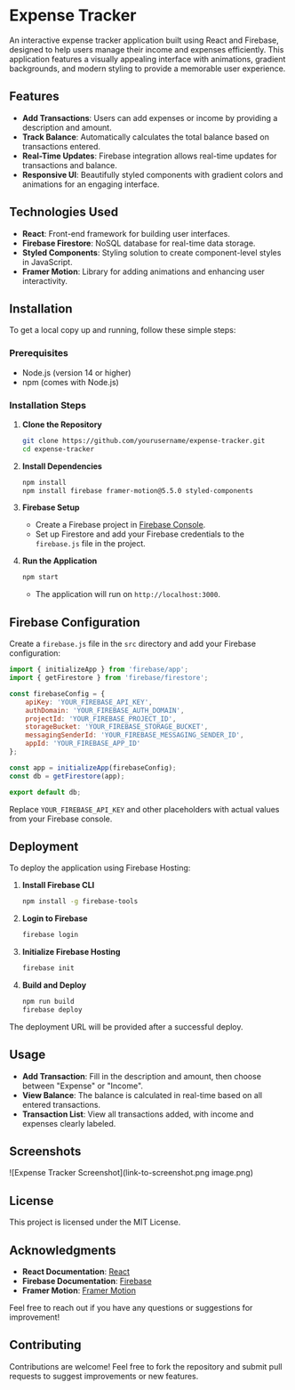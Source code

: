 # Expense Tracker

An interactive expense tracker application built using React and Firebase, designed to help users manage their income and expenses efficiently. This application features a visually appealing interface with animations, gradient backgrounds, and modern styling to provide a memorable user experience.

## Features

- **Add Transactions**: Users can add expenses or income by providing a description and amount.
- **Track Balance**: Automatically calculates the total balance based on transactions entered.
- **Real-Time Updates**: Firebase integration allows real-time updates for transactions and balance.
- **Responsive UI**: Beautifully styled components with gradient colors and animations for an engaging interface.

## Technologies Used

- **React**: Front-end framework for building user interfaces.
- **Firebase Firestore**: NoSQL database for real-time data storage.
- **Styled Components**: Styling solution to create component-level styles in JavaScript.
- **Framer Motion**: Library for adding animations and enhancing user interactivity.

## Installation

To get a local copy up and running, follow these simple steps:

### Prerequisites

- Node.js (version 14 or higher)
- npm (comes with Node.js)

### Installation Steps

1. **Clone the Repository**
   ```bash
   git clone https://github.com/yourusername/expense-tracker.git
   cd expense-tracker
   ```

2. **Install Dependencies**
   ```bash
   npm install
   npm install firebase framer-motion@5.5.0 styled-components
   ```

3. **Firebase Setup**
   - Create a Firebase project in [Firebase Console](https://console.firebase.google.com/).
   - Set up Firestore and add your Firebase credentials to the `firebase.js` file in the project.

4. **Run the Application**
   ```bash
   npm start
   ```
   - The application will run on `http://localhost:3000`.

## Firebase Configuration

Create a `firebase.js` file in the `src` directory and add your Firebase configuration:

```javascript
import { initializeApp } from 'firebase/app';
import { getFirestore } from 'firebase/firestore';

const firebaseConfig = {
    apiKey: 'YOUR_FIREBASE_API_KEY',
    authDomain: 'YOUR_FIREBASE_AUTH_DOMAIN',
    projectId: 'YOUR_FIREBASE_PROJECT_ID',
    storageBucket: 'YOUR_FIREBASE_STORAGE_BUCKET',
    messagingSenderId: 'YOUR_FIREBASE_MESSAGING_SENDER_ID',
    appId: 'YOUR_FIREBASE_APP_ID'
};

const app = initializeApp(firebaseConfig);
const db = getFirestore(app);

export default db;
```
Replace `YOUR_FIREBASE_API_KEY` and other placeholders with actual values from your Firebase console.

## Deployment

To deploy the application using Firebase Hosting:

1. **Install Firebase CLI**
   ```bash
   npm install -g firebase-tools
   ```

2. **Login to Firebase**
   ```bash
   firebase login
   ```

3. **Initialize Firebase Hosting**
   ```bash
   firebase init
   ```

4. **Build and Deploy**
   ```bash
   npm run build
   firebase deploy
   ```

The deployment URL will be provided after a successful deploy.

## Usage

- **Add Transaction**: Fill in the description and amount, then choose between "Expense" or "Income".
- **View Balance**: The balance is calculated in real-time based on all entered transactions.
- **Transaction List**: View all transactions added, with income and expenses clearly labeled.

## Screenshots

![Expense Tracker Screenshot](link-to-screenshot.png image.png)

## License

This project is licensed under the MIT License.

## Acknowledgments

- **React Documentation**: [React](https://reactjs.org/docs/getting-started.html)
- **Firebase Documentation**: [Firebase](https://firebase.google.com/docs)
- **Framer Motion**: [Framer Motion](https://www.framer.com/motion/)

Feel free to reach out if you have any questions or suggestions for improvement!

## Contributing

Contributions are welcome! Feel free to fork the repository and submit pull requests to suggest improvements or new features.
